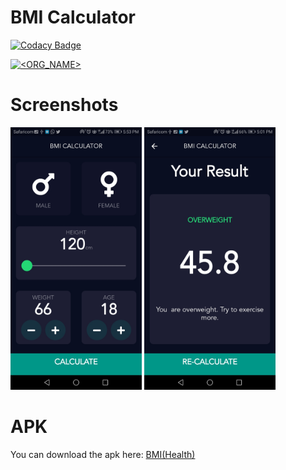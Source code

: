
# BMI Calculator

[![Codacy Badge](https://api.codacy.com/project/badge/Grade/01b990f993784f2fb55141c802a59938)](https://app.codacy.com/manual/Ikami-Mercy/BMI-Calc?utm_source=github.com&utm_medium=referral&utm_content=Ikami-Mercy/BMI-Calc&utm_campaign=Badge_Grade_Dashboard)

[![<ORG_NAME>](https://circleci.com/gh/Ikami-Mercy/BMI-Calc>.svg?style=svg)](https://circleci.com/gh/Ikami-Mercy/BMI-Calc)

 # Screenshots
 <img src="ScreenShots/screen1.jpeg" width="210"> <img src="ScreenShots/screen2.jpeg" width="210">
 
# APK
You can download the apk here: [BMI(Health)](https://docs.google.com/uc?export=download&id=19qmpAoAMzx7knOn7S2i_ogykGlzdprln)
